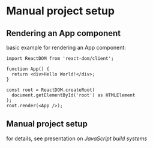 # Manual project setup

## Rendering an App component

basic example for rendering an App component:

```tsx
import ReactDOM from 'react-dom/client';

function App() {
  return <div>Hello World!</div>;
}

const root = ReactDOM.createRoot(
  document.getElementById('root') as HTMLElement
);
root.render(<App />);
```

## Manual project setup

for details, see presentation on _JavaScript build systems_
